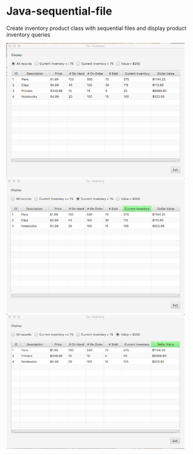 # Java-sequential-file
Create inventory product class with sequential files and display product inventory queries

![](Images/Picture1.png)
![](Images/Picture2.png)
![](Images/Picture3.png)
